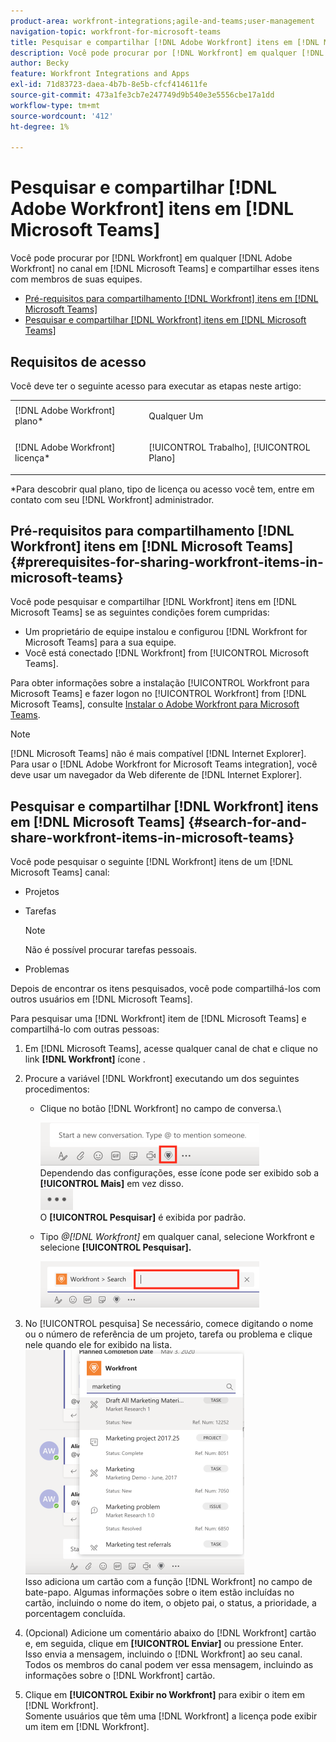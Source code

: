 ```yaml
---
product-area: workfront-integrations;agile-and-teams;user-management
navigation-topic: workfront-for-microsoft-teams
title: Pesquisar e compartilhar [!DNL Adobe Workfront] itens em [!DNL Microsoft Teams]
description: Você pode procurar por [!DNL Workfront] em qualquer [!DNL Adobe WorkfrontWorkfront] no canal em [!DNL Microsoft Teams] e compartilhar esses itens com membros de suas equipes.
author: Becky
feature: Workfront Integrations and Apps
exl-id: 71d83723-daea-4b7b-8e5b-cfcf414611fe
source-git-commit: 473a1fe3cb7e247749d9b540e3e5556cbe17a1dd
workflow-type: tm+mt
source-wordcount: '412'
ht-degree: 1%

---
```


# Pesquisar e compartilhar [!DNL Adobe Workfront] itens em [!DNL Microsoft Teams]

Você pode procurar por [!DNL Workfront] em qualquer [!DNL Adobe Workfront] no canal em [!DNL Microsoft Teams] e compartilhar esses itens com membros de suas equipes.

* [Pré-requisitos para compartilhamento [!DNL Workfront] itens em [!DNL Microsoft Teams]](#prerequisites-for-sharing-workfront-items-in-microsoft-teams-prerequisites-for-sharing-workfront-items-in-microsoft-teams)
* [Pesquisar e compartilhar [!DNL Workfront] itens em [!DNL Microsoft Teams]](#search-for-and-share-adobe-workfront-items-in-microsoft-teams)

## Requisitos de acesso

Você deve ter o seguinte acesso para executar as etapas neste artigo:

<table style="table-layout:auto"> 
 <col> 
 <col> 
 <tbody> 
  <tr> 
   <td role="rowheader">[!DNL Adobe Workfront] plano*</td> 
   <td> <p>Qualquer Um</p> </td> 
  </tr> 
  <tr> 
   <td role="rowheader">[!DNL Adobe Workfront] licença*</td> 
   <td> <p>[!UICONTROL Trabalho], [!UICONTROL Plano]</p> </td> 
  </tr> 
 </tbody> 
</table>

&#42;Para descobrir qual plano, tipo de licença ou acesso você tem, entre em contato com seu [!DNL Workfront] administrador.

## Pré-requisitos para compartilhamento [!DNL Workfront] itens em [!DNL Microsoft Teams] {#prerequisites-for-sharing-workfront-items-in-microsoft-teams}

Você pode pesquisar e compartilhar [!DNL Workfront] itens em [!DNL Microsoft Teams] se as seguintes condições forem cumpridas:

* Um proprietário de equipe instalou e configurou [!DNL Workfront for Microsoft Teams] para a sua equipe.
* Você está conectado [!DNL Workfront] from [!UICONTROL Microsoft Teams].

Para obter informações sobre a instalação [!UICONTROL Workfront para Microsoft Teams] e fazer logon no [!UICONTROL Workfront] from [!DNL Microsoft Teams], consulte [Instalar o Adobe Workfront para Microsoft Teams](../../workfront-integrations-and-apps/using-workfront-with-microsoft-teams/install-workfront-ms-teams.md).

>[!NOTE]
>
>[!DNL Microsoft Teams] não é mais compatível [!DNL Internet Explorer]. Para usar o [!DNL Adobe Workfront for Microsoft Teams integration], você deve usar um navegador da Web diferente de [!DNL Internet Explorer].


## Pesquisar e compartilhar [!DNL Workfront] itens em [!DNL Microsoft Teams] {#search-for-and-share-workfront-items-in-microsoft-teams}

Você pode pesquisar o seguinte [!DNL Workfront] itens de um [!DNL Microsoft Teams] canal:

* Projetos
* Tarefas

   >[!NOTE]
   >
   >Não é possível procurar tarefas pessoais.

* Problemas

Depois de encontrar os itens pesquisados, você pode compartilhá-los com outros usuários em [!DNL Microsoft Teams].

Para pesquisar uma [!DNL Workfront] item de [!DNL Microsoft Teams] e compartilhá-lo com outras pessoas:

1. Em [!DNL Microsoft Teams], acesse qualquer canal de chat e clique no link **[!DNL Workfront]** ícone .
1. Procure a variável [!DNL Workfront] executando um dos seguintes procedimentos:

   * Clique no botão [!DNL Workfront] no campo de conversa.\

      ![ms_times_workfront_pinned_icon_highlight.png](assets/ms-teams-workfront-pinned-icon-highlight-350x69.png)\
      Dependendo das configurações, esse ícone pode ser exibido sob a **[!UICONTROL Mais]** em vez disso.\
      ![more_icon.png](assets/more-icon-52x34.png)\
      O **[!UICONTROL Pesquisar]** é exibida por padrão.

   * Tipo *@[!DNL Workfront]* em qualquer canal, selecione Workfront e selecione **[!UICONTROL Pesquisar].**

      ![ms_times_search_from_command.png](assets/ms-teams-search-from-command-350x74.png)

1. No [!UICONTROL pesquisa] Se necessário, comece digitando o nome ou o número de referência de um projeto, tarefa ou problema e clique nele quando ele for exibido na lista.\
   ![ms_times_searching_for_items.png](assets/ms-teams-searching-for-items-350x359.png)\
   Isso adiciona um cartão com a função [!DNL Workfront] no campo de bate-papo. Algumas informações sobre o item estão incluídas no cartão, incluindo o nome do item, o objeto pai, o status, a prioridade, a porcentagem concluída.

1. (Opcional) Adicione um comentário abaixo do [!DNL Workfront] cartão e, em seguida, clique em **[!UICONTROL Enviar]** ou pressione Enter.\
   Isso envia a mensagem, incluindo o [!DNL Workfront] ao seu canal.\
   Todos os membros do canal podem ver essa mensagem, incluindo as informações sobre o [!DNL Workfront] cartão.

1. Clique em **[!UICONTROL Exibir no Workfront]** para exibir o item em [!DNL Workfront].\
   Somente usuários que têm uma [!DNL Workfront] a licença pode exibir um item em [!DNL Workfront].
